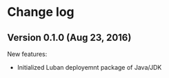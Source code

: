 # Change log

## Version 0.1.0 (Aug 23, 2016)

New features:
  * Initialized Luban deployemnt package of Java/JDK
